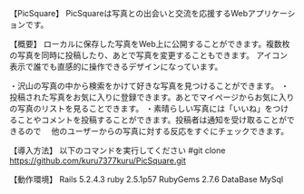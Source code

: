 【PicSquare】
PicSquareは写真との出会いと交流を応援するWebアプリケーションです。

【概要】
ローカルに保存した写真をWeb上に公開することができます。複数枚の写真を同時に投稿したり、あとで写真を変更することもできます。
アイコン表示で誰でも直感的に操作できるデザインになっています。

・沢山の写真の中から検索をかけて好きな写真を見つけることができます。
・投稿された写真をお気に入りに登録できます。あとでマイページからお気に入りの写真のリストを見ることできます。
・素晴らしい写真には「いいね」をつけることやコメントを投稿することができます。投稿者は通知を受け取ることができるので
　他のユーザーからの写真に対する反応をすぐにチェックできます。

【導入方法】
以下のコマンドを実行してください
#git clone https://github.com/kuru7377kuru/PicSquare.git

【動作環境】
Rails 5.2.4.3
ruby 2.5.1p57 
RubyGems 2.7.6
DataBase MySql
